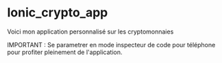 # Ionic_crypto_app

Voici mon application personnalisé sur les cryptomonnaies

IMPORTANT : Se parametrer en mode inspecteur de code pour téléphone pour profiter pleinement de l'application.
